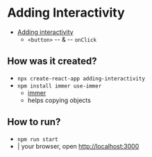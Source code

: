 # Adding Interactivity

* [Adding interactivity](/src/content/learn/adding-interactivity.md)
  * `<button>` -- & -- `onClick`

## How was it created?

* `npx create-react-app adding-interactivity`
* `npm install immer use-immer`
  * [immer](https://github.com/immerjs/use-immer)
  * helps copying objects

## How to run?

* `npm run start`
* | your browser, open [http://localhost:3000](http://localhost:3000)
